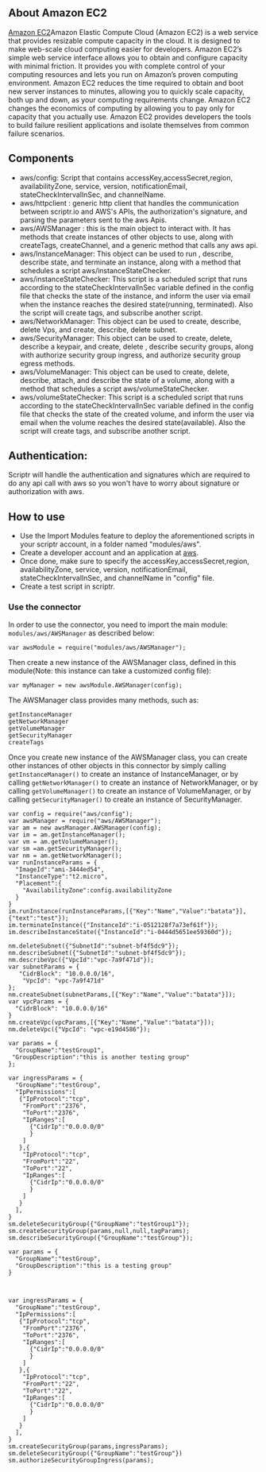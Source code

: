 ## About Amazon EC2

[Amazon EC2](https://aws.amazon.com/ec2/?hp=tile&so-exp=below)Amazon Elastic Compute Cloud (Amazon EC2) is a web service that provides resizable compute capacity in the cloud. It is designed to make web-scale cloud computing easier for developers.
Amazon EC2’s simple web service interface allows you to obtain and configure capacity with minimal friction. It provides you with complete control of your computing resources and lets you run on Amazon’s proven computing environment. Amazon EC2 reduces the time required to obtain and boot new server instances to minutes, allowing you to quickly scale capacity, both up and down, as your computing requirements change. Amazon EC2 changes the economics of computing by allowing you to pay only for capacity that you actually use. Amazon EC2 provides developers the tools to build failure resilient applications and isolate themselves from common failure scenarios.



## Components
- aws/config: Script that contains accessKey,accessSecret,region, availabilityZone, service, version, notificationEmail, stateCheckIntervalInSec, and channelName.
- aws/httpclient : generic http client that handles the communication between scriptr.io and AWS's APIs, the authorization's signature, and parsing the parameters sent to the aws Apis.
- aws/AWSManager : this is the main object to interact with. It has methods that create instances of other objects to use, along with createTags, createChannel, and a generic method that calls any aws api.
- aws/InstanceManager: This object can be used to run , describe, describe state, and terminate an instance, along with a method that schedules a script  aws/instanceStateChecker.
- aws/instanceStateChecker: This script is a scheduled script that runs according to the stateCheckIntervalInSec variable defined in the config file that checks the state of the instance, and inform the user via email when the instance reaches the desired state(running, terminated). Also the script will create tags, and subscribe another script.
- aws/NetworkManager: This object can be used to create, describe, delete Vps, and create, describe, delete subnet.
- aws/SecurityManager: This object can be used to create, delete, describe a keypair, and create, delete , describe security groups, along with authorize security group ingress, and authorize security group egress methods.
- aws/VolumeManager: This object can be used to create, delete, describe, attach, and describe the state of a volume, along with a method that schedules a script  aws/volumeStateChecker.
- aws/volumeStateChecker: This script is a scheduled script that runs according to the stateCheckIntervalInSec variable defined in the config file that checks the state of the created volume, and inform the user via email when the volume reaches the desired state(available). Also the script will create tags, and subscribe another script.

## Authentication:
Scriptr will handle the authentication and signatures which are required to do any api call with aws so you won't have to worry about signature or authorization with aws.
## How to use
- Use the Import Modules feature to deploy the aforementioned scripts in your scriptr account, in a folder named "modules/aws".
- Create a developer account and an application at [aws](https://aws.amazon.com/ec2/).
- Once done, make sure to specify the accessKey,accessSecret,region, availabilityZone, service, version, notificationEmail, stateCheckIntervalInSec, and channelName in "config" file.
- Create a test script in scriptr. 


### Use the connector

In order to use the connector, you need to import the main module: ```modules/aws/AWSManager``` as described below:
```
var awsModule = require("modules/aws/AWSManager");
```
Then create a new instance of the AWSManager class, defined in this module(Note: this instance can take a customized config file):
```
var myManager = new awsModule.AWSManager(config);
```
The AWSManager class provides many methods, such as:
```
getInstanceManager
getNetworkManager
getVolumeManager
getSecurityManager
createTags

```
Once you create new instance of the AWSManager class, you can create other instances of other objects in this connector by simply calling ```getInstanceManager()``` to create an instance of InstanceManager, or by calling ```getNetworkManager()``` to create an instance of NetworkManager, or by calling ```getVolumeManager()``` to create an instance of VolumeManager, or by calling ```getSecurityManager()``` to create an instance of SecurityManager.
```
var config = require("aws/config");
var awsManager = require("aws/AWSManager");
var am = new awsManager.AWSManager(config);
var im = am.getInstanceManager();
var vm = am.getVolumeManager();
var sm =am.getSecurityManager();
var nm = am.getNetworkManager();
var runInstanceParams = {
  "ImageId":"ami-3444ed54",
  "InstanceType":"t2.micro",
  "Placement":{
    "AvailabilityZone":config.availabilityZone
  }
}
im.runInstance(runInstanceParams,[{"Key":"Name","Value":"batata"}],{"text":"test"});
im.terminateInstance({"InstanceId":"i-0512128f7a73ef61f"});
im.describeInstanceState({"InstanceId":"i-0444d5651ee59360d"});

nm.deleteSubnet({"SubnetId":"subnet-bf4f5dc9"});
nm.describeSubnet({"SubnetId":"subnet-bf4f5dc9"});
nm.describeVpc({"VpcId":"vpc-7a9f471d"});
var subnetParams = {
   "CidrBlock": "10.0.0.0/16",
  	"VpcId": "vpc-7a9f471d"
};
nm.createSubnet(subnetParams,[{"Key":"Name","Value":"batata"}]);
var vpcParams = {
  "CidrBlock": "10.0.0.0/16"
}
nm.createVpc(vpcParams,[{"Key":"Name","Value":"batata"}]);
nm.deleteVpc({"VpcId": "vpc-e19d4586"});

var params = {
  "GroupName":"testGroup1",
 "GroupDescription":"this is another testing group"
};

var ingressParams = {
  "GroupName":"testGroup",
  "IpPermissions":[
   {"IpProtocol":"tcp",
    "FromPort":"2376",
    "ToPort":"2376",
    "IpRanges":[
      {"CidrIp":"0.0.0.0/0" 
      }
    ]
   },{
    "IpProtocol":"tcp",
    "FromPort":"22",
    "ToPort":"22",
    "IpRanges":[
      {"CidrIp":"0.0.0.0/0" 
      }
    ]
   }
  ],
}
sm.deleteSecurityGroup({"GroupName":"testGroup1"});
sm.createSecurityGroup(params,null,null,tagParams);
sm.describeSecurityGroup({"GroupName":"testGroup"});

var params = {
  "GroupName":"testGroup",
  "GroupDescription":"this is a testing group"
}



var ingressParams = {
  "GroupName":"testGroup",
  "IpPermissions":[
   {"IpProtocol":"tcp",
    "FromPort":"2376",
    "ToPort":"2376",
    "IpRanges":[
      {"CidrIp":"0.0.0.0/0" 
      }
    ]
   },{
    "IpProtocol":"tcp",
    "FromPort":"22",
    "ToPort":"22",
    "IpRanges":[
      {"CidrIp":"0.0.0.0/0" 
      }
    ]
   }
  ],
}
sm.createSecurityGroup(params,ingressParams);
sm.deleteSecurityGroup({"GroupName":"testGroup"})
sm.authorizeSecurityGroupIngress(params);
```
